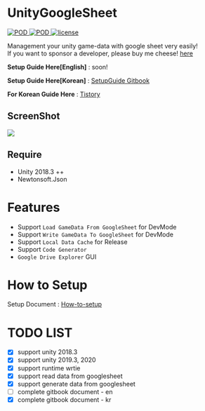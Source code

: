  
 
 # UnityGoogleSheet 

<p align="left">
    <a href="https://github.com/shlifedev/UnityGoogleSheet/release">
        <img src="https://img.shields.io/badge/release-v.0.1.0-green.svg"
             alt="POD">
    </a>
    <a href="https://github.com/shlifedev/UnityGoogleSheet/release">
        <img src="https://img.shields.io/badge/support-unity2018.3++-green.svg"
             alt="POD">
    </a>
    <a href="https://opensource.org/licenses/MIT">
        <img src="https://img.shields.io/badge/license-MIT-orange.svg"
             alt="license">
    </a> 
</p>

Management your unity game-data with google sheet very easily!   
If you want to sponsor a developer, please buy me cheese! [here](http://paypal.me/shlifedev)


**Setup Guide Here[English]** : soon!   

**Setup Guide Here[Korean]** : [SetupGuide Gitbook](https://shlifedev.gitbook.io/unitygooglesheet/)    

**For Korean Guide Here** : [Tistory](https://shlifedev.tistory.com/33)  


## ScreenShot
![](https://i.imgur.com/ZBtiwmD.png)
  
 

## Require
  - Unity 2018.3 ++
  - Newtonsoft.Json

 
 
 # Features
 - Support `Load GameData From GoogleSheet` for DevMode
 - Support `Write GameData To GoogleSheet` for DevMode
 - Support `Local Data Cache` for Release
 - Support `Code Generator `
 - `Google Drive Explorer` GUI   
  
 # How to Setup
 Setup Document : [How-to-setup](http://shlifedev.gitbook.io/) 
  

 # TODO LIST
- [x] support unity 2018.3
- [x] support unity 2019.3, 2020
- [x] support runtime wrtie
- [x] support read data from googlesheet
- [x] support generate data from googlesheet
- [ ] complete gitbook document - en
- [x] complete gitbook document - kr
